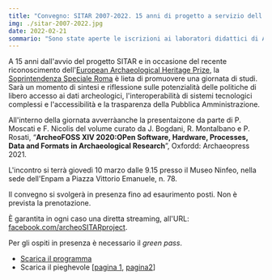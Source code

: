 ```yaml
---
title: "Convegno: SITAR 2007-2022. 15 anni di progetto a servizio dell'Archeologia di Roma"
img: ./sitar-2007-2022.jpg
date: 2022-02-21
sommario: "Sono state aperte le iscrizioni ai laboratori didattici di Archeologia digitale per l'anno accademico 2021-2022. Quest'anno sono disponibili tre moduli: GIS di Base, Banche dati web e GIS avanzato. A causa degli spazi a disposizione, il laboratorio prevede un numero limitato di partecipanti."
---
```


A 15 anni dall'avvio del progetto SITAR e in occasione del recente riconoscimento dell'[European Archaeological Heritage Prize](https://www.e-a-a.org/HeritagePrize), la [Soprintendenza Speciale Roma](http://www.soprintendenzaspecialeroma.it/) è lieta di promuovere una giornata di studi. Sarà un momento di sintesi e riflessione sulle potenzialità delle politiche di libero accesso ai dati archeologici, l'interoperabilità di sistemi tecnologici complessi e l'accessibilità e la trasparenza della Pubblica Amministrazione.

All'interno della giornata avverràanche la presentaizone da parte di P. Moscati e F. Nicolis del volume curato da J. Bogdani, R. Montalbano e P. Rosati, “**ArcheoFOSS XIV 2020:OPen Software, Hardware, Processes, Data and Formats in Archaeological Research**”, Oxfordd: Archaeopress 2021.

L'incontro si terrà giovedì 10 marzo dalle 9.15 presso il Museo Ninfeo, nella sede dell'Enpam a Piazza Vittorio Emanuele, n. 78.

Il convegno si svolgerà in presenza fino ad esaurimento posti. Non è prevista la prenotazione.

È garantita in ogni caso una diretta streaming, all'URL: [facebook.com/archeoSITARproject](https://facebook.com/archeoSITARproject).

Per gli ospiti in presenza è necessario il *green pass*.

- [Scarica il programma](./sitar-2007-2022-locandina.jpg)  
- Scarica il pieghevole [[pagina 1](./sitar-2007-2022-pieghevole-1.jpg), [pagina2](./sitar-2007-2022-pieghevole-1.jpg)]